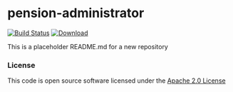 # pension-administrator

[![Build Status](https://travis-ci.org/hmrc/pension-administrator.svg)](https://travis-ci.org/hmrc/pension-administrator) [ ![Download](https://api.bintray.com/packages/hmrc/releases/pension-administrator/images/download.svg) ](https://bintray.com/hmrc/releases/pension-administrator/_latestVersion)

This is a placeholder README.md for a new repository

### License

This code is open source software licensed under the [Apache 2.0 License]("http://www.apache.org/licenses/LICENSE-2.0.html")


